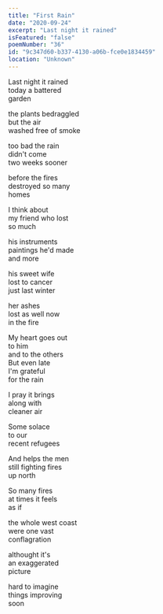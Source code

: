 ```yaml
---
title: "First Rain"
date: "2020-09-24"
excerpt: "Last night it rained"
isFeatured: "false"
poemNumber: "36"
id: "9c347d60-b337-4130-a06b-fce0e1834459"
location: "Unknown"
---
```


Last night it rained  
today a battered  
garden

the plants bedraggled  
but the air  
washed free of smoke

too bad the rain  
didn't come  
two weeks sooner

before the fires  
destroyed so many  
homes

I think about  
my friend who lost  
so much

his instruments  
paintings he'd made  
and more

his sweet wife  
lost to cancer  
just last winter

her ashes  
lost as well now  
in the fire

My heart goes out  
to him  
and to the others  
But even late  
I'm grateful  
for the rain

I pray it brings  
along with  
cleaner air

Some solace  
to our  
recent refugees

And helps the men  
still fighting fires  
up north

So many fires  
at times it feels  
as if

the whole west coast  
were one vast  
conflagration

althought it's  
an exaggerated  
picture

hard to imagine  
things improving  
soon
